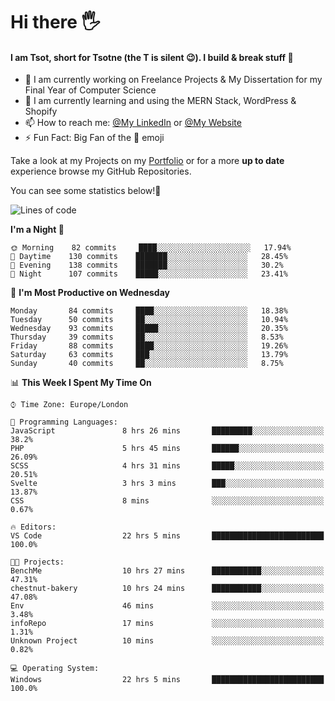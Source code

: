 # Hi there :raised_hand_with_fingers_splayed:
#### I am Tsot, short for Tsotne (the T is silent :wink:). I build & break stuff :space_invader:
- :telescope: I am currently working on Freelance Projects & My Dissertation for my Final Year of Computer Science
- :seedling: I am currently learning and using the MERN Stack, WordPress & Shopify
- :mailbox: How to reach me: [@My LinkedIn](https://www.linkedin.com/in/tsotne-gvadzabia/) or [@My Website](https://tsotnegvadzabia.me/contact)
- :zap: Fun Fact: Big Fan of the :space_invader: emoji

Take a look at my Projects on my [Portfolio](https://tsotnegvadzabia.me/) or for a more **up to date** experience browse my GitHub Repositories.

You can see some statistics below!:space_invader:
<!--START_SECTION:waka-->
![Lines of code](https://img.shields.io/badge/From%20Hello%20World%20I%27ve%20Written-3.5%20million%20lines%20of%20code-blue)

**I'm a Night 🦉** 

```text
🌞 Morning    82 commits     ████░░░░░░░░░░░░░░░░░░░░░   17.94% 
🌆 Daytime    130 commits    ███████░░░░░░░░░░░░░░░░░░   28.45% 
🌃 Evening    138 commits    ███████░░░░░░░░░░░░░░░░░░   30.2% 
🌙 Night      107 commits    █████░░░░░░░░░░░░░░░░░░░░   23.41%

```
📅 **I'm Most Productive on Wednesday** 

```text
Monday       84 commits     ████░░░░░░░░░░░░░░░░░░░░░   18.38% 
Tuesday      50 commits     ██░░░░░░░░░░░░░░░░░░░░░░░   10.94% 
Wednesday    93 commits     █████░░░░░░░░░░░░░░░░░░░░   20.35% 
Thursday     39 commits     ██░░░░░░░░░░░░░░░░░░░░░░░   8.53% 
Friday       88 commits     ████░░░░░░░░░░░░░░░░░░░░░   19.26% 
Saturday     63 commits     ███░░░░░░░░░░░░░░░░░░░░░░   13.79% 
Sunday       40 commits     ██░░░░░░░░░░░░░░░░░░░░░░░   8.75%

```


📊 **This Week I Spent My Time On** 

```text
⌚︎ Time Zone: Europe/London

💬 Programming Languages: 
JavaScript               8 hrs 26 mins       █████████░░░░░░░░░░░░░░░░   38.2% 
PHP                      5 hrs 45 mins       ██████░░░░░░░░░░░░░░░░░░░   26.09% 
SCSS                     4 hrs 31 mins       █████░░░░░░░░░░░░░░░░░░░░   20.51% 
Svelte                   3 hrs 3 mins        ███░░░░░░░░░░░░░░░░░░░░░░   13.87% 
CSS                      8 mins              ░░░░░░░░░░░░░░░░░░░░░░░░░   0.67%

🔥 Editors: 
VS Code                  22 hrs 5 mins       █████████████████████████   100.0%

🐱‍💻 Projects: 
BenchMe                  10 hrs 27 mins      ███████████░░░░░░░░░░░░░░   47.31% 
chestnut-bakery          10 hrs 24 mins      ███████████░░░░░░░░░░░░░░   47.08% 
Env                      46 mins             ░░░░░░░░░░░░░░░░░░░░░░░░░   3.48% 
infoRepo                 17 mins             ░░░░░░░░░░░░░░░░░░░░░░░░░   1.31% 
Unknown Project          10 mins             ░░░░░░░░░░░░░░░░░░░░░░░░░   0.82%

💻 Operating System: 
Windows                  22 hrs 5 mins       █████████████████████████   100.0%

```


<!--END_SECTION:waka-->
